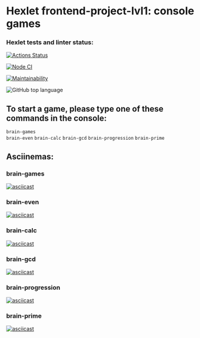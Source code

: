 # Hexlet frontend-project-lvl1: console games

### Hexlet tests and linter status:
[![Actions Status](https://github.com/DenisLoza/frontend-project-lvl1/workflows/hexlet-check/badge.svg)](https://github.com/DenisLoza/frontend-project-lvl1/actions)

[![Node CI](https://github.com/DenisLoza/frontend-project-lvl1/actions/workflows/node.js.yml/badge.svg)](https://github.com/DenisLoza/frontend-project-lvl1/actions/workflows/node.js.yml)

[![Maintainability](https://api.codeclimate.com/v1/badges/866b08ec9bd287500a2a/maintainability)](https://codeclimate.com/github/DenisLoza/frontend-project-lvl1/maintainability)

![GitHub top language](https://img.shields.io/github/languages/top/DenisLoza/frontend-project-lvl1)

## To start a game, please type one of these commands in the console:    
```brain-games```  
```brain-even```
```brain-calc```
```brain-gcd```
```brain-progression```
```brain-prime```

## Asciinemas:   
### brain-games
[![asciicast](https://asciinema.org/a/oE6vA6nskhAioVGebRAZZoPBt.svg)](https://asciinema.org/a/oE6vA6nskhAioVGebRAZZoPBt) 

### brain-even
[![asciicast](https://asciinema.org/a/0yRHQHRpWtvg0MRX7VTAXYuiU.svg)](https://asciinema.org/a/0yRHQHRpWtvg0MRX7VTAXYuiU)

### brain-calc
[![asciicast](https://asciinema.org/a/hvPKSH7EOJbyZ0krTLvh74ruA.svg)](https://asciinema.org/a/hvPKSH7EOJbyZ0krTLvh74ruA)

### brain-gcd
[![asciicast](https://asciinema.org/a/hxci7L3zHlqyBhG47uuJFjjxk.svg)](https://asciinema.org/a/hxci7L3zHlqyBhG47uuJFjjxk)

### brain-progression
[![asciicast](https://asciinema.org/a/XAEhKSate0luK7UclvOsNqvzU.svg)](https://asciinema.org/a/XAEhKSate0luK7UclvOsNqvzU)

### brain-prime
[![asciicast](https://asciinema.org/a/YxfHNoqAUFw4GAz7p6DWlZdHX.svg)](https://asciinema.org/a/YxfHNoqAUFw4GAz7p6DWlZdHX)
